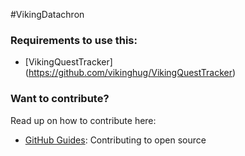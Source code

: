 #VikingDatachron

### Requirements to use this:

* [VikingQuestTracker] (https://github.com/vikinghug/VikingQuestTracker)


### Want to contribute?

Read up on how to contribute here:

* [GitHub Guides](https://guides.github.com/activities/contributing-to-open-source/): Contributing to open source
